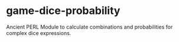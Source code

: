# game-dice-probability
Ancient PERL Module to calculate combinations and probabilities for complex dice expressions.
